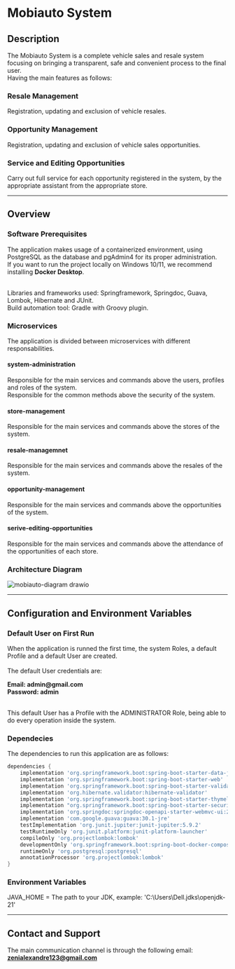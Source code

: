 # Mobiauto System
## Description
The Mobiauto System is a complete vehicle sales and resale system focusing on bringing a transparent, safe and convenient process to the final user. <br>
Having the main features as follows: <br>
### Resale Management
Registration, updating and exclusion of vehicle resales. <br>
### Opportunity Management
Registration, updating and exclusion of vehicle sales opportunities. <br>
### Service and Editing Opportunities
Carry out full service for each opportunity registered in the system, by the appropriate assistant from the appropriate store. <br>

---------------------------------------------

## Overview
### Software Prerequisites
The application makes usage of a containerized environment, using PostgreSQL as the database and pgAdmin4 for its proper administration. <br>
If you want to run the project locally on Windows 10/11, we recommend installing <strong>Docker Desktop</strong>. <br> <br>

Libraries and frameworks used: Springframework, Springdoc, Guava, Lombok, Hibernate and JUnit. <br>
Build automation tool: Gradle with Groovy plugin. <br>

### Microservices
The application is divided between microservices with different responsabilities.

#### system-administration
Responsible for the main services and commands above the users, profiles and roles of the system. <br>
Responsible for the common methods above the security of the system.

#### store-management
Responsible for the main services and commands above the stores of the system.

#### resale-managemnet
Responsible for the main services and commands above the resales of the system.

#### opportunity-management
Responsible for the main services and commands above the opportunities of the system.

#### serive-editing-opportunities
Responsible for the main services and commands above the attendance of the opportunities of each store.

### Architecture Diagram

![mobiauto-diagram drawio](https://github.com/zenialexandre/mobiauto-backend-interview/assets/84157233/467cd0f2-8cb2-4b72-bda1-1c4810f4d312)

---------------------------------------------

## Configuration and Environment Variables

### Default User on First Run
When the application is runned the first time, the system Roles, a default Profile and a default User are created. <br> <br>
The default User credentials are: <br>

<strong>
Email: admin@gmail.com <br>
Password: admin <br> <br>
</strong>

This default User has a Profile with the ADMINISTRATOR Role, being able to do every operation inside the system.

### Dependecies
The dependencies to run this application are as follows:

```gradle
dependencies {
	implementation 'org.springframework.boot:spring-boot-starter-data-jpa'
	implementation 'org.springframework.boot:spring-boot-starter-web'
	implementation 'org.springframework.boot:spring-boot-starter-validation'
	implementation 'org.hibernate.validator:hibernate-validator'
	implementation 'org.springframework.boot:spring-boot-starter-thymeleaf'
	implementation "org.springframework.boot:spring-boot-starter-security"
	implementation 'org.springdoc:springdoc-openapi-starter-webmvc-ui:2.0.2'
	implementation 'com.google.guava:guava:30.1-jre'
	testImplementation 'org.junit.jupiter:junit-jupiter:5.9.2'
	testRuntimeOnly 'org.junit.platform:junit-platform-launcher'
	compileOnly 'org.projectlombok:lombok'
	developmentOnly 'org.springframework.boot:spring-boot-docker-compose'
	runtimeOnly 'org.postgresql:postgresql'
	annotationProcessor 'org.projectlombok:lombok'
}
```

### Environment Variables
JAVA_HOME = The path to your JDK, example: 'C:\Users\Dell\.jdks\openjdk-21'

---------------------------------------------

## Contact and Support
The main communication channel is through the following email: <strong>zenialexandre123@gmail.com</strong>
